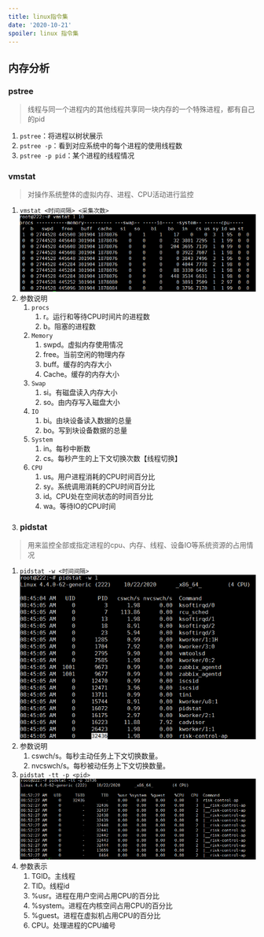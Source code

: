 ```yaml
---
title: linux指令集
date: '2020-10-21'
spoiler: linux 指令集
---
```


## 内存分析
### pstree
> 线程与同一个进程内的其他线程共享同一块内存的一个特殊进程，都有自己的pid
1. `pstree`：将进程以树状展示
1. `pstree -p`：看到对应系统中的每个进程的使用线程数
1. `pstree -p pid`：某个进程的线程情况

### vmstat 
> 对操作系统整体的虚拟内存、进程、CPU活动进行监控

1. `vmstat <时间间隔> <采集次数>`
![image](./vmstat-1.png)
1. 参数说明
    1. `procs`
        1. r。运行和等待CPU时间片的进程数
        1. b。阻塞的进程数
    1. `Memory`
        1. swpd。虚拟内存使用情况
        1. free。当前空闲的物理内存
        1. buff。缓存的内存大小
        1. Cache。缓存的内存大小
    1. `Swap`
        1. si。有磁盘读入内存大小
        1. so。由内存写入磁盘大小
    1. `IO`
        1. bi。由块设备读入数据的总量
        1. bo。写到块设备数据的总量
    1. `System`
        1. in。每秒中断数
        1. cs。每秒产生的上下文切换次数【线程切换】
    1. `CPU`
        1. us。用户进程消耗的CPU时间百分比
        1. sy。系统调用消耗的CPU时间百分比
        1. id。CPU处在空间状态的时间百分比
        1. wa。等待IO的CPU时间
1. ### pidstat
> 用来监控全部或指定进程的cpu、内存、线程、设备IO等系统资源的占用情况

1. `pidstat -w <时间间隔>`
![image](./pstat-w.png)
1. 参数说明
    1. cswch/s。每秒主动任务上下文切换数量。
    1. nvcswch/s。每秒被动任务上下文切换数量。
1. `pidstat -tt -p <pid>`
![image](./pidstat-tt-p.png)
1. 参数表示
    1. TGID。主线程
    1. TID。线程id
    1. %usr。进程在用户空间占用CPU的百分比
    1. %system。进程在内核空间占用CPU的百分比
    1. %guest。进程在虚拟机占用CPU的百分比
    1. CPU。处理进程的CPU编号
    